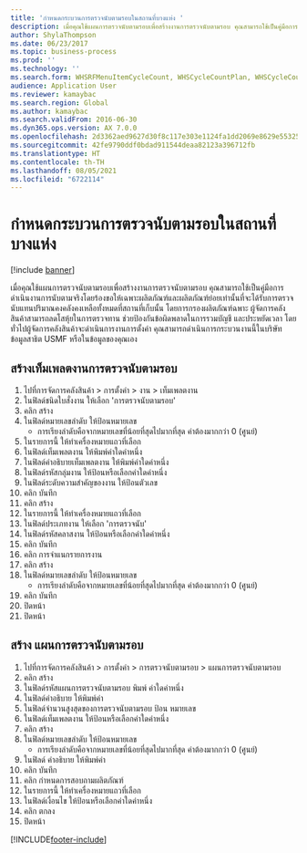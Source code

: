```yaml
---
title: 'กำหนดกระบวนการตรวจนับตามรอบในสถานที่บางแห่ง '
description: เมื่อคุณใช้แผนการตรวจนับตามรอบเพื่อสร้างงานการตรวจนับตามรอบ คุณสามารถใช้เป็นคู่มือการดำเนินงานการนับตามจริงโดยร้องขอให้เฉพาะผลิตภัณฑ์และผลิตภัณฑ์ย่อยเท่านั้นที่จะได้รับการตรวจนับแทนปริมาณคงคลังคงเหลือทั้งหมดที่สถานที่เก็บนั้น
author: ShylaThompson
ms.date: 06/23/2017
ms.topic: business-process
ms.prod: ''
ms.technology: ''
ms.search.form: WHSRFMenuItemCycleCount, WHSCycleCountPlan, WHSCycleCountPlanListPage, WHSWorkTemplateTable
audience: Application User
ms.reviewer: kamaybac
ms.search.region: Global
ms.author: kamaybac
ms.search.validFrom: 2016-06-30
ms.dyn365.ops.version: AX 7.0.0
ms.openlocfilehash: 2d3362aed9627d30f8c117e303e1124fa1dd2069e8629e55325c6ff21fe51c01
ms.sourcegitcommit: 42fe9790ddf0bdad911544deaa82123a396712fb
ms.translationtype: HT
ms.contentlocale: th-TH
ms.lasthandoff: 08/05/2021
ms.locfileid: "6722114"
---
```

# <a name="define-partial-location-cycle-counting-process"></a>กำหนดกระบวนการตรวจนับตามรอบในสถานที่บางแห่ง  

[!include [banner](../../includes/banner.md)]

เมื่อคุณใช้แผนการตรวจนับตามรอบเพื่อสร้างงานการตรวจนับตามรอบ คุณสามารถใช้เป็นคู่มือการดำเนินงานการนับตามจริงโดยร้องขอให้เฉพาะผลิตภัณฑ์และผลิตภัณฑ์ย่อยเท่านั้นที่จะได้รับการตรวจนับแทนปริมาณคงคลังคงเหลือทั้งหมดที่สถานที่เก็บนั้น โดยการกรองผลิตภัณฑ์ฉพาะ ผู้จัดการคลังสินค้าสามารถลดโสหุ้ยในการตรวจทาน ช่วยป้องกันข้อผิดพลาดในการรวมบัญชี และประหยัดเวลา โดยทั่วไปผู้จัดการคลังสินค้าจะดำเนินการงานการตั้งค่า คุณสามารถดำเนินการกระบวนงานนี้ในบริษัทข้อมูลสาธิต USMF หรือในข้อมูลของคุณเอง


## <a name="create-a-cycle-counting-work-template"></a>สร้างเท็มเพลตงานการตรวจนับตามรอบ
1. ไปที่การจัดการคลังสินค้า > การตั้งค่า > งาน > เท็มเพลตงาน
2. ในฟิลด์ชนิดใบสั่งงาน ให้เลือก 'การตรวจนับตามรอบ'
3. คลิก สร้าง
4. ในฟิลด์หมายเลขลำดับ ให้ป้อนหมายเลข
    * การเรียงลำดับคือจากหมายเลขที่น้อยที่สุดไปมากที่สุด ค่าต้องมากกว่า 0 (ศูนย์)  
5. ในรายการนี้ ให้ทำเครื่องหมายแถวที่เลือก
6. ในฟิลด์เท็มเพลตงาน ให้พิมพ์ค่าใดค่าหนึ่ง
7. ในฟิลด์คำอธิบายเท็มเพลตงาน ให้พิมพ์ค่าใดค่าหนึ่ง
8. ในฟิลด์รหัสกลุ่มงาน ให้ป้อนหรือเลือกค่าใดค่าหนึ่ง
9. ในฟิลด์ระดับความสำคัญของงาน ให้ป้อนตัวเลข
10. คลิก บันทึก
11. คลิก สร้าง
12. ในรายการนี้ ให้ทำเครื่องหมายแถวที่เลือก
13. ในฟิลด์ประเภทงาน ให้เลือก 'การตรวจนับ'
14. ในฟิลด์รหัสคลาสงาน ให้ป้อนหรือเลือกค่าใดค่าหนึ่ง
15. คลิก บันทึก
16. คลิก การจำแนกรายการงาน
17. คลิก สร้าง
18. ในฟิลด์หมายเลขลำดับ ให้ป้อนหมายเลข
    * การเรียงลำดับคือจากหมายเลขที่น้อยที่สุดไปมากที่สุด ค่าต้องมากกว่า 0 (ศูนย์)  
19. คลิก บันทึก
20. ปิดหน้า
21. ปิดหน้า

## <a name="create-a-cycle-counting-plan"></a>สร้าง แผนการตรวจนับตามรอบ
1. ไปที่การจัดการคลังสินค้า > การตั้งค่า > การตรวจนับตามรอบ > แผนการตรวจนับตามรอบ
2. คลิก สร้าง
3. ในฟิลด์รหัสแผนการตรวจนับตามรอบ พิมพ์ ค่าใดค่าหนึ่ง
4. ในฟิลด์คำอธิบาย ให้พิมพ์ค่า
5. ในฟิลด์จำนวนสูงสุดของการตรวจนับตามรอบ ป้อน หมายเลข
6. ในฟิลด์เท็มเพลตงาน ให้ป้อนหรือเลือกค่าใดค่าหนึ่ง
7. คลิก สร้าง
8. ในฟิลด์หมายเลขลำดับ ให้ป้อนหมายเลข
    * การเรียงลำดับคือจากหมายเลขที่น้อยที่สุดไปมากที่สุด ค่าต้องมากกว่า 0 (ศูนย์)  
9. ในฟิลด์ คำอธิบาย ให้พิมพ์ค่า
10. คลิก บันทึก
11. คลิก กำหนดการสอบถามผลิตภัณฑ์
12. ในรายการนี้ ให้ทำเครื่องหมายแถวที่เลือก
13. ในฟิลด์เงื่อนไข ให้ป้อนหรือเลือกค่าใดค่าหนึ่ง
14. คลิก ตกลง
15. ปิดหน้า



[!INCLUDE[footer-include](../../../includes/footer-banner.md)]